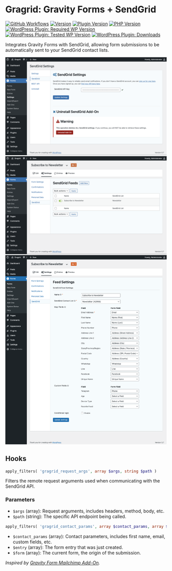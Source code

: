 # Gragrid: Gravity Forms + SendGrid

[![GitHub Workflows](https://github.com/vlasscontreras/gragrid/workflows/Build/badge.svg)](https://github.com/vlasscontreras/gragrid)
[![Version](https://img.shields.io/badge/version-2.2.1-brightgreen.svg)](https://github.com/vlasscontreras/gragrid)
[![Plugin Version](https://img.shields.io/wordpress/plugin/v/gragrid)](https://wordpress.org/plugins/gragrid/)
[![PHP Version](https://img.shields.io/wordpress/plugin/required-php/gragrid)](https://github.com/vlasscontreras/gragrid)
[![WordPress Plugin: Required WP Version](https://img.shields.io/wordpress/plugin/wp-version/gragrid)](https://github.com/vlasscontreras/gragrid)
[![WordPress Plugin: Tested WP Version](https://img.shields.io/wordpress/plugin/tested/gragrid)](https://github.com/vlasscontreras/gragrid)
[![WordPress Plugin: Downloads](https://img.shields.io/wordpress/plugin/dt/gragrid)](https://wordpress.org/plugins/gragrid/)

Integrates Gravity Forms with SendGrid, allowing form submissions to be automatically sent to your SendGrid contact lists.

![Plugin Screenshot](assets/screenshot-1.png)
![Plugin Screenshot](assets/screenshot-2.png)
![Plugin Screenshot](assets/screenshot-3.png)

## Hooks

```php
apply_filters( 'gragrid_request_args', array $args, string $path )
```

Filters the remote request arguments used when communicating with the SendGrid API.

### Parameters

- `$args` (array): Request arguments, includes headers, method, body, etc.
- `$path` (string): The specific API endpoint being called.


```php
apply_filters( 'gragrid_contact_params', array $contact_params, array $entry, array $form )
```

- `$contact_params` (array): Contact parameters, includes first name, email, custom fields, etc.
- `$entry` (array): The form entry that was just created.
- `$form` (array): The current form, the origin of the submission.

_Inspired by [Gravity Form Mailchimp Add-On](https://www.gravityforms.com/add-ons/mailchimp/)._
